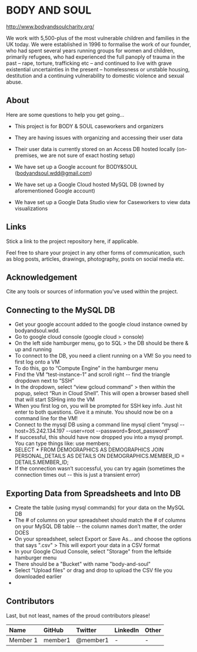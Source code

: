 # BODY AND SOUL

http://www.bodyandsoulcharity.org/

We work with 5,500-plus of the most vulnerable children and families in the UK today. We were established in 1996 to formalise the work of our founder, who had spent several years running groups for women and children, primarily refugees, who had experienced the full panoply of trauma in the past – rape, torture, trafficking etc – and continued to live with grave existential uncertainties in the present – homelessness or unstable housing, destitution and a continuing vulnerability to domestic violence and sexual abuse.


## About

Here are some questions to help you get going...

- This project is for BODY & SOUL caseworkers and organizers

- They are having issues with organizing and accessing their user data

- Their user data is currently stored on an Access DB hosted locally (on-premises, we are not sure of exact hosting setup)

- We have set up a Google account for BODY&SOUL (bodyandsoul.wdd@gmail.com)

- We have set up a Google Cloud hosted MySQL DB (owned by aforementioned Google account)

- We have set up a Google Data Studio view for Caseworkers to view data visualizations


## Links

Stick a link to the project repository here, if applicable.

Feel free to share your project in any other forms of communication, such as blog posts, articles, drawings, photography, posts on social media etc.

## Acknowledgement

Cite any tools or sources of information you've used within the project.



## Connecting to the MySQL DB

- Get your google account added to the google cloud instance owned by bodyandsoul.wdd. 
- Go to google cloud console (google cloud > console)
- On the left side hamburger menu, go to SQL > the DB should be there & up and running
- To connect to the DB, you need a client running on a VM! So you need to first log onto a VM
- To do this, go to “Compute Engine” in the hamburger menu
- Find the VM “test-instance-1” and scroll right -- find the triangle dropdown next to “SSH”
- In the dropdown, select “view gcloud command” > then within the popup, select “Run in Cloud Shell”. This will open a browser based shell that will start SSHing into the VM
- When you first log on, you will be prompted for SSH key info. Just hit enter to both questions. Give it a minute. You should now be on a command line for the VM!
- Connect to the mysql DB using a command line mysql client
“mysql --host=35.242.134.197   --user=root --password=$root_password”
- If successful, this should have now dropped you into a mysql prompt. You can type things like: 
use members;
- SELECT * FROM DEMOGRAPHICS AS DEMOGRAPHICS JOIN PERSONAL_DETAILS AS DETAILS ON DEMOGRAPHICS.MEMBER_ID = DETAILS.MEMBER_ID;
- If the connection wasn’t successful, you can try again (sometimes the connection times out -- this is just a transient error)	


## Exporting Data from Spreadsheets and Into DB
- Create the table (using mysql commands) for your data on the MySQL DB
- The # of columns on your spreadsheet should match the # of columns on your MySQL DB table -- the column names don’t matter, the order DOES
- On your spreadsheet, select Export or Save As... and choose the options that says ".csv" > This will export your data in a CSV format
- In your Google Cloud Console, select "Storage" from the leftside hamburger menu
- There should be a "Bucket" with name "body-and-soul"
- Select "Upload files" or drag and drop to upload the CSV file you downloaded earlier
- 


## Contributors

Last, but not least, names of the proud contributors please!

| Name | GitHub | Twitter | LinkedIn | Other |
| :--- | :--- | :--- | :--- | :--- |
| Member 1 | member1 | @member1 | - | - |
